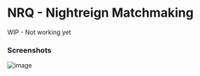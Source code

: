 # NRQ - Nightreign Matchmaking  

WIP - Not working yet

### Screenshots

![image](https://github.com/user-attachments/assets/a3472f60-f696-4034-b8be-5f78dc31e85c)
